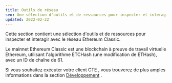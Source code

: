 ```yaml
---
title: Outils de réseau
seo: Une sélection d'outils et de ressources pour inspecter et interagir avec le réseau Ethereum Classic. Points de terminaison RPC, explorateurs de blockchain et moniteurs de réseau.
updated: 2022-02-22
---
```


Cette section contient une sélection d'outils et de ressources pour inspecter et interagir avec le réseau Ethereum Classic.

Le mainnet Ethereum Classic est une blockchain à preuve de travail virtuelle Ethereum, utilisant l'algorithme ETCHash (une modification de ETHash), avec un ID de chaîne de 61.

Si vous souhaitez exécuter votre client CTE [](/development/clients), vous trouverez de plus amples informations dans la section [Développement](/development) .
